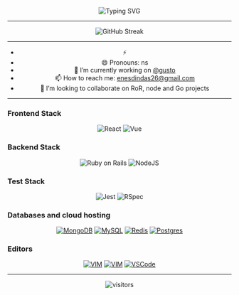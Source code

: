 
<div align="center">
  
![Typing SVG](https://readme-typing-svg.herokuapp.com?color=03A062&center=true&vCenter=true&width=600&lines=Hello+Friend%2C;>;>;>)

---

<!-- ![GitHub stats](https://github-readme-stats.vercel.app/api?username=enesdindas&show_icons=true&theme=radical) -->

![GitHub Streak](http://github-readme-streak-stats.herokuapp.com?user=enesdindas&theme=radical)
  
<!-- ![Top Langs](https://github-readme-stats.vercel.app/api/top-langs/?username=enesdindas&layout=compact&theme=radical) -->

---

- ⚡
- 😄 Pronouns: ns
- 🔭 I’m currently working on [@gusto](https://github.com/gusto)
- 📫 How to reach me: enesdindas26@gmail.com
- 👯 I’m looking to collaborate on RoR, node and Go projects

<!-- - 🤔 I’m looking for help with ... -->
<!-- - 💬 Ask me about ... -->
<!-- - ⚡ Fun fact: ... -->

---
<h3 align="left">Frontend Stack</h3>
<p>
   <img alt="React" src="https://img.shields.io/badge/reactjs-%2335495e.svg?style=for-the-badge&logo=react&color=blue&logoColor=white"></img>
   <img alt="Vue" src="https://img.shields.io/badge/vuejs-%2335495e.svg?style=for-the-badge&logo=vuedotjs"></img>
</p>

<h3 align="left">Backend Stack</h3>
<p>
   <img alt="Ruby on Rails" src="https://img.shields.io/badge/rails-%23CC0000.svg?style=for-the-badge&logo=ruby-on-rails&logoColor=white"></img>
   <img alt="NodeJS" src="https://img.shields.io/badge/node.js-6DA55F?style=for-the-badge&logo=node.js&logoColor=white"></img>
</p>

<h3 align="left">Test Stack</h3>
<p>
   <img alt="Jest" src="https://img.shields.io/badge/-jest-%23C21325?style=for-the-badge&logo=jest&logoColor=white"></img> 
   <img alt="RSpec" src="https://img.shields.io/badge/rspec-FF0000?style=for-the-badge&color=red"></img> 
</p>


<h3 align="left">Databases and cloud hosting</h3>
<p>
    <a href="#"><img alt="MongoDB" src ="https://img.shields.io/badge/MongoDB-%234ea94b.svg?style=for-the-badge&logo=mongodb&logoColor=white"></a>
    <a href="#"><img alt="MySQL" src="https://img.shields.io/badge/mysql-%2300f.svg?style=for-the-badge&logo=mysql&logoColor=white"></a>
    <a href="#"><img alt="Redis" src="https://img.shields.io/badge/redis-%23DD0031.svg?style=for-the-badge&logo=redis&logoColor=white"></a>
    <a href="#"><img alt="Postgres" src="https://img.shields.io/badge/postgres-%23316192.svg?style=for-the-badge&logo=postgresql&logoColor=white">
</a>
  
<h3 align="left">Editors</h3>
<p>
    <a href="#"><img alt="VIM" src ="https://img.shields.io/badge/nvim-%234ea94b.svg?style=for-the-badge&logo=neovim&logoColor=white&color=black"></a>
    <a href="#"><img alt="VIM" src ="https://img.shields.io/badge/vim-%234ea94b.svg?style=for-the-badge&logo=vim&logoColor=white&color=black"></a>
    <a href="#"><img alt="VSCode" src ="https://img.shields.io/badge/vscode-%234ea94b.svg?style=for-the-badge&logo=visual-studio-code&logoColor=white&color=blue"></a>
</a>
</p>

---
  
![visitors](https://visitor-badge.laobi.icu/badge?page_id=enesdindas.enesdindas)
</div>
